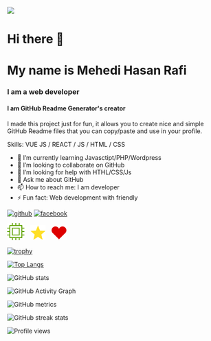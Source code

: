 ![](https://scontent.fdac116-1.fna.fbcdn.net/v/t1.6435-9/245075913_520006759249033_5762154856590135384_n.jpg?_nc_cat=103&ccb=1-5&_nc_sid=730e14&_nc_eui2=AeH51VKl2V-4aFrYJwXkht7WbYkaLSsQABptiRotKxAAGnAs0J7KzeP2kglg_oC-co8GLfHIkij4UbHFhyjh2Ch0&_nc_ohc=RvuPR0rCZmgAX8yMtr1&_nc_ht=scontent.fdac116-1.fna&oh=c9b3741b0c8c88ee6e77a05db9dbc82e&oe=618D30EE)
# Hi there 👋
# My name is Mehedi Hasan Rafi
### I am a web developer
#### I am GitHub Readme Generator's creator


I made this project just for fun, it allows you to create nice and simple GitHub Readme files that you can copy/paste and use in your profile.

Skills: VUE JS / REACT / JS / HTML / CSS

- 🌱 I’m currently learning Javasctipt/PHP/Wordpress 
- 👯 I’m looking to collaborate on GitHub 
- 🤔 I’m looking for help with HTHL/CSS/Js 
- 💬 Ask me about GitHub 
- 📫 How to reach me: I am developer 
- ⚡ Fun fact: Web development with friendly 


[<img src='https://cdn.jsdelivr.net/npm/simple-icons@3.0.1/icons/github.svg' alt='github' height='40'>](https://github.com/Mehedi512)  [<img src='https://cdn.jsdelivr.net/npm/simple-icons@3.0.1/icons/facebook.svg' alt='facebook' height='40'>](https://www.facebook.com/https://web.facebook.com/profile.php?id=100037191407671&_rdc=1&_rdr)  

<a href='https://docs.github.com/en/developers'><img src='https://raw.githubusercontent.com/acervenky/animated-github-badges/master/assets/devbadge.gif' width='40' height='40'></a> <a href='https://stars.github.com/'><img src='https://raw.githubusercontent.com/acervenky/animated-github-badges/master/assets/starbadge.gif' width='35' height='35'></a> <a href='https://docs.github.com/en/github/supporting-the-open-source-community-with-github-sponsors'><img src='https://raw.githubusercontent.com/acervenky/animated-github-badges/master/assets/sponsorbadge.gif' width='35' height='35'></a> 

[![trophy](https://github-profile-trophy.vercel.app/?username=Mehedi512)](https://github.com/ryo-ma/github-profile-trophy)

[![Top Langs](https://github-readme-stats.vercel.app/api/top-langs/?username=Mehedi512)](https://github.com/anuraghazra/github-readme-stats)

![GitHub stats](https://github-readme-stats.vercel.app/api?username=Mehedi512&show_icons=true&count_private=true)  

![GitHub Activity Graph](https://activity-graph.herokuapp.com/graph?username=Mehedi512)  

![GitHub metrics](https://metrics.lecoq.io/Mehedi512)  

![GitHub streak stats](https://github-readme-streak-stats.herokuapp.com/?user=Mehedi512)  

![Profile views](https://gpvc.arturio.dev/Mehedi512)  
